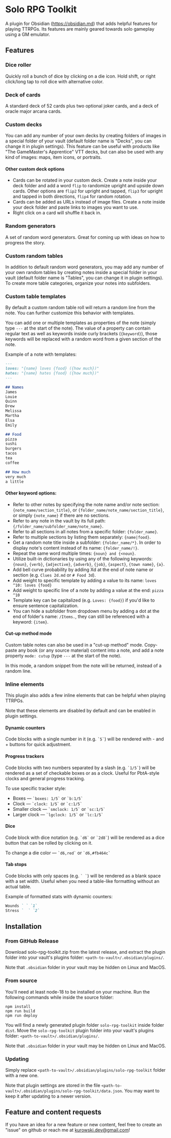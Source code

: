 # Solo RPG Toolkit

A plugin for Obsidian (https://obsidian.md) that adds helpful features for playing TTRPGs. Its features are mainly geared towards solo gameplay using a GM emulator.

## Features

### Dice roller

Quickly roll a bunch of dice by clicking on a die icon. Hold shift, or right click/long tap to roll dice with alternative color.

### Deck of cards

A standard deck of 52 cards plus two optional joker cards, and a deck of oracle major arcana cards.

### Custom decks

You can add any number of your own decks by creating folders of images in a special folder of your vault (default folder name is "Decks", you can change it in plugin settings). This feature can be useful with products like "The GameMaster's Apprentice" VTT decks, but can also be used with any kind of images: maps, item icons, or portraits.

#### Other custom deck options

- Cards can be rotated in your custom deck. Create a note inside your deck folder and add a word `flip` to randomize upright and upside down cards. Other options are `flip2` for upright and tapped, `flip3` for upright and tapped in both directions, `flip4` for random rotation.
- Cards can be added as URLs instead of image files. Create a note inside your deck folder and paste links to images you want to use.
- Right click on a card will shuffle it back in.

### Random generators

A set of random word generators. Great for coming up with ideas on how to progress the story.

### Custom random tables

In addition to default random word generators, you may add any number of your own random tables by creating notes inside a special folder in your vault (default folder name is "Tables", you can change it in plugin settings). To create more table categories, organize your notes into subfolders.

### Custom table templates

By default a custom random table roll will return a random line from the note. You can further customize this behavior with templates.

You can add one or multiple templates as properties of the note (simply type `---` at the start of the note). The value of a property can contain regular text as well as keywords inside curly brackets (`{keyword}`), those keywords will be replaced with a random word from a given section of the note.

Example of a note with templates:

```markdown
---
loves: "{name} loves {food} ({how much})"
hates: "{name} hates {food} ({how much})"
---

## Names
James
Louie
Quinn
Drew
Melissa
Martha
Elsa
Emily

## Food
pizza
sushi
burgers
tacos
tea
coffee

## How much
very much
a little
```

#### Other keyword options:

- Refer to other notes by specifying the note name and/or note section: `{note_name/section_title}`, or `{folder_name/note_name/section_title}`, or simply `{note_name}` if there are no sections.
- Refer to any note in the vault by its full path: `{/folder_name/subfolder_name/note_name}`.
- Refer to all sections in all notes from a specific folder: `{folder_name}`.
- Refer to multiple sections by listing them separately: `{name|food}`.
- Get a random note title inside a subfolder: `{folder_name/*}`. In order to display note's content instead of its name: `{folder_name/!}`.
- Repeat the same word multiple times: `{noun} and {<noun}`.
- Utilize built-in dictionaries by using any of the following keywords: `{noun}`, `{verb}`, `{adjective}`, `{adverb}`, `{job}`, `{aspect}`, `{town name}`, `{a}`.
- Add bell curve probability by adding Xd at the end of note name or section (e.g. `Clues 2d.md` or `# Food 3d`).
- Add weight to specific template by adding a value to its name: `loves ^10: loves {food}`
- Add weight to specific line of a note by adding a value at the end: `pizza ^10`
- Template key can be capitalized (e.g. `Loves: {food}`) if you'd like to ensure sentence capitalization.
- You can hide a subfolder from dropdown menu by adding a dot at the end of folder's name: `/Items.`, they can still be referenced with a keyword: `{item}`.

#### Cut-up method mode

Custom table notes can also be used in a "cut-up method" mode. Copy-paste any book (or any source material) content into a note, and add a note property `mode: cutup` (type `---` at the start of the note).

In this mode, a random snippet from the note will be returned, instead of a random line.

### Inline elements

This plugin also adds a few inline elements that can be helpful when playing TTRPGs.

Note that these elements are disabled by default and can be enabled in plugin settings.

#### Dynamic counters

Code blocks with a single number in it (e.g. `` `5` ``) will be rendered with - and + buttons for quick adjustment.

#### Progress trackers

Code blocks with two numbers separated by a slash (e.g. `` `1/5` ``) will be rendered as a set of checkable boxes or as a clock. Useful for PbtA-style clocks and general progress tracking.

To use specific tracker style:
- Boxes — `` `boxes: 1/5` `` or `` `b:1/5` ``
- Clock — `` `clock: 1/5` `` or `` `c:1/5` ``
- Smaller clock — `` `smclock: 1/5` `` or `` `sc:1/5` ``
- Larger clock — `` `lgclock: 1/5` `` or `` `lc:1/5` ``

#### Dice

Code block with dice notation (e.g. `` `d6` `` or `` `2d8` ``) will be rendered as a dice button that can be rolled by clicking on it.

To change a die color — `` `d6,red` `` or `` `d6,#fb464c` ``

#### Tab stops

Code blocks with only spaces (e.g. `` ` ` ``) will be rendered as a blank space with a set width. Useful when you need a table-like formatting without an actual table.

Example of formatted stats with dynamic counters:

```markdown
Wounds ` ` `1`
Stress `  ` `2`
```

## Installation

### From GitHub Release

Download solo-rpg-toolkit.zip from the latest release, and extract the plugin folder into your vault's plugins folder: `<path-to-vault>/.obsidian/plugins/`.

Note that `.obsidian` folder in your vault may be hidden on Linux and MacOS.

### From source

You'll need at least node-18 to be installed on your machine. Run the following commands while inside the source folder:

```
npm install
npm run build
npm run deploy
```

You will find a newly generated plugin folder `solo-rpg-toolkit` inside folder `dist`. Move the `solo-rpg-toolkit` plugin folder into your vault's plugins folder: `<path-to-vault>/.obsidian/plugins/`.

Note that `.obsidian` folder in your vault may be hidden on Linux and MacOS.

### Updating

Simply replace `<path-to-vault>/.obsidian/plugins/solo-rpg-toolkit` folder with a new one.

Note that plugin settings are stored in the file `<path-to-vault>/.obsidian/plugins/solo-rpg-toolkit/data.json`. You may want to keep it after updating to a newer version.

## Feature and content requests

If you have an idea for a new feature or new content, feel free to create an "issue" on github or reach me at kurowski.dev@gmail.com!
